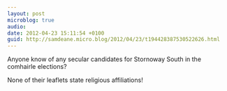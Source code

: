 ```yaml
---
layout: post
microblog: true
audio: 
date: 2012-04-23 15:11:54 +0100
guid: http://samdeane.micro.blog/2012/04/23/t194428387530522626.html
---
```

Anyone know of any secular candidates for Stornoway South in the comhairle elections?

None of their leaflets state religious affiliations!
